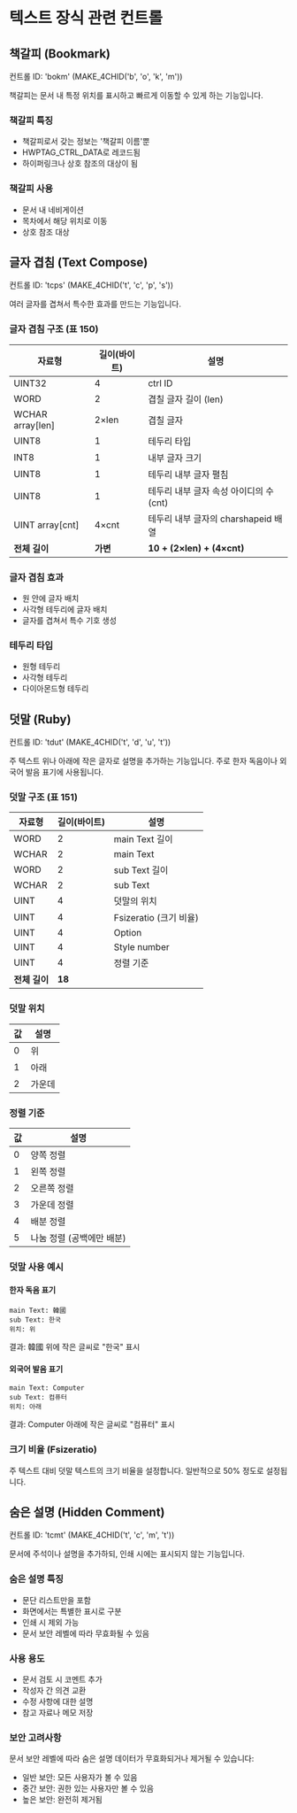 # 텍스트 장식 관련 컨트롤

## 책갈피 (Bookmark)

컨트롤 ID: 'bokm' (MAKE_4CHID('b', 'o', 'k', 'm'))

책갈피는 문서 내 특정 위치를 표시하고 빠르게 이동할 수 있게 하는 기능입니다.

### 책갈피 특징
- 책갈피로서 갖는 정보는 '책갈피 이름'뿐
- HWPTAG_CTRL_DATA로 레코드됨
- 하이퍼링크나 상호 참조의 대상이 됨

### 책갈피 사용
- 문서 내 네비게이션
- 목차에서 해당 위치로 이동
- 상호 참조 대상

## 글자 겹침 (Text Compose)

컨트롤 ID: 'tcps' (MAKE_4CHID('t', 'c', 'p', 's'))

여러 글자를 겹쳐서 특수한 효과를 만드는 기능입니다.

### 글자 겹침 구조 (표 150)

| 자료형 | 길이(바이트) | 설명 |
|--------|------------|------|
| UINT32 | 4 | ctrl ID |
| WORD | 2 | 겹칠 글자 길이 (len) |
| WCHAR array[len] | 2×len | 겹칠 글자 |
| UINT8 | 1 | 테두리 타입 |
| INT8 | 1 | 내부 글자 크기 |
| UINT8 | 1 | 테두리 내부 글자 펼침 |
| UINT8 | 1 | 테두리 내부 글자 속성 아이디의 수 (cnt) |
| UINT array[cnt] | 4×cnt | 테두리 내부 글자의 charshapeid 배열 |
| **전체 길이** | **가변** | **10 + (2×len) + (4×cnt)** |

### 글자 겹침 효과
- 원 안에 글자 배치
- 사각형 테두리에 글자 배치
- 글자를 겹쳐서 특수 기호 생성

### 테두리 타입
- 원형 테두리
- 사각형 테두리
- 다이아몬드형 테두리

## 덧말 (Ruby)

컨트롤 ID: 'tdut' (MAKE_4CHID('t', 'd', 'u', 't'))

주 텍스트 위나 아래에 작은 글자로 설명을 추가하는 기능입니다. 주로 한자 독음이나 외국어 발음 표기에 사용됩니다.

### 덧말 구조 (표 151)

| 자료형 | 길이(바이트) | 설명 |
|--------|------------|------|
| WORD | 2 | main Text 길이 |
| WCHAR | 2 | main Text |
| WORD | 2 | sub Text 길이 |
| WCHAR | 2 | sub Text |
| UINT | 4 | 덧말의 위치 |
| UINT | 4 | Fsizeratio (크기 비율) |
| UINT | 4 | Option |
| UINT | 4 | Style number |
| UINT | 4 | 정렬 기준 |
| **전체 길이** | **18** | |

### 덧말 위치

| 값 | 설명 |
|----|------|
| 0 | 위 |
| 1 | 아래 |
| 2 | 가운데 |

### 정렬 기준

| 값 | 설명 |
|----|------|
| 0 | 양쪽 정렬 |
| 1 | 왼쪽 정렬 |
| 2 | 오른쪽 정렬 |
| 3 | 가운데 정렬 |
| 4 | 배분 정렬 |
| 5 | 나눔 정렬 (공백에만 배분) |

### 덧말 사용 예시

#### 한자 독음 표기
```
main Text: 韓國
sub Text: 한국
위치: 위
```
결과: 韓國 위에 작은 글씨로 "한국" 표시

#### 외국어 발음 표기
```
main Text: Computer
sub Text: 컴퓨터
위치: 아래
```
결과: Computer 아래에 작은 글씨로 "컴퓨터" 표시

### 크기 비율 (Fsizeratio)
주 텍스트 대비 덧말 텍스트의 크기 비율을 설정합니다.
일반적으로 50% 정도로 설정됩니다.

## 숨은 설명 (Hidden Comment)

컨트롤 ID: 'tcmt' (MAKE_4CHID('t', 'c', 'm', 't'))

문서에 주석이나 설명을 추가하되, 인쇄 시에는 표시되지 않는 기능입니다.

### 숨은 설명 특징
- 문단 리스트만을 포함
- 화면에서는 특별한 표시로 구분
- 인쇄 시 제외 가능
- 문서 보안 레벨에 따라 무효화될 수 있음

### 사용 용도
- 문서 검토 시 코멘트 추가
- 작성자 간 의견 교환
- 수정 사항에 대한 설명
- 참고 자료나 메모 저장

### 보안 고려사항
문서 보안 레벨에 따라 숨은 설명 데이터가 무효화되거나 제거될 수 있습니다:
- 일반 보안: 모든 사용자가 볼 수 있음
- 중간 보안: 권한 있는 사용자만 볼 수 있음
- 높은 보안: 완전히 제거됨